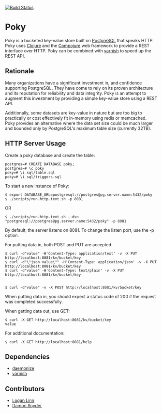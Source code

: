 [![Build Status](https://travis-ci.org/drsnyder/poky.png)](https://travis-ci.org/drsnyder/poky)


# Poky

Poky is a bucketed key-value store built on [PostgreSQL](http://www.postgresql.org/) that speaks HTTP.
Poky uses [Clojure](http://clojure.org/) and the [Compojure](https://github.com/weavejester/compojure) web framework to
provide a REST interface over HTTP. Poky can be combined with [varnish](https://www.varnish-cache.org/) to speed up the REST API.

## Rationale

Many organizations have a significant investment in, and confidence 
supporting PostgreSQL. They have come to rely on its proven architecture and its
reputation for reliability and data integrity. Poky is an attempt to augment
this investment by providing a simple key-value store using a REST API. 

Additionally, some datasets are key-value in nature but are too big to
practically or cost effectively fit in-memory using redis or memcached. Poky provides an
alternative where the data set size could be much larger and bounded only by
PostgreSQL's maximum table size (currently 32TB).

## HTTP Server Usage

Create a poky database and create the table:

    postgres=# CREATE DATABASE poky;
    postgres=# \c poky
    poky=# \i sql/table.sql
    poky=# \i sql/triggers.sql

To start a new instance of Poky:

    $ export DATABASE_URL=postgresql://postgres@pg.server.name:5432/poky
    $ ./scripts/run.http.text.sh -p 8081

OR

    $ ./scripts/run.http.text.sh --dsn "postgresql://postgres@pg.server.name:5432/poky" -p 8081

By default, the server listens on 8081. To change the listen port, use the -p
option.

For putting data in, both POST and PUT are accepted.

    $ curl -d"value" -H'Content-Type: application/text' -v -X PUT http://localhost:8081/kv/bucket/key
    $ curl -d"\"json value\"" -H'Content-Type: application/json' -v -X PUT http://localhost:8081/kv/bucket/key
    $ curl -d"value" -H'Content-Type: text/plain' -v -X PUT http://localhost:8081/kv/bucket/key


    $ curl -d"value" -v -X POST http://localhost:8081/kv/bucket/key

When putting data in, you should expect a status code of 200 if the request was
completed successfully.


When getting data out, use GET:

    $ curl -X GET http://localhost:8081/kv/bucket/key
    value

For additional documentation:

    $ curl -X GET http://localhost:8081/help

## Dependencies

 * [daemonize](http://software.clapper.org/daemonize/)
 * [varnish](https://www.varnish-cache.org/)

## Contributors

 * [Logan Linn](https://github.com/loganlinn)
 * [Damon Snyder](https://github.com/drsnyder)
